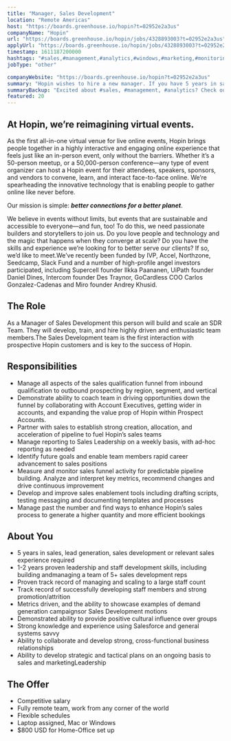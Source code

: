 ```yaml
---
title: "Manager, Sales Development"
location: "Remote Americas"
host: "https://boards.greenhouse.io/hopin?t=02952e2a3us"
companyName: "Hopin"
url: "https://boards.greenhouse.io/hopin/jobs/4328893003?t=02952e2a3us"
applyUrl: "https://boards.greenhouse.io/hopin/jobs/4328893003?t=02952e2a3us#app"
timestamp: 1611187200000
hashtags: "#sales,#management,#analytics,#windows,#marketing,#monitoring"
jobType: "other"

companyWebsite: "https://boards.greenhouse.io/hopin?t=02952e2a3us"
summary: "Hopin wishes to hire a new manager. If you have 5 years in sales, lead generation, sales development or relevant sales experience required, consider applying."
summaryBackup: "Excited about #sales, #management, #analytics? Check out this job post!"
featured: 20
---
```


## At Hopin, we’re reimagining virtual events.

As the first all-in-one virtual venue for live online events, Hopin brings people together in a highly interactive and engaging online experience that feels just like an in-person event, only without the barriers. Whether it’s a 50-person meetup, or a 50,000-person conference—any type of event organizer can host a Hopin event for their attendees, speakers, sponsors, and vendors to convene, learn, and interact face-to-face online. We’re spearheading the innovative technology that is enabling people to gather online like never before.

Our mission is simple: **_better connections for a better planet_**. 

We believe in events without limits, but events that are sustainable and accessible to everyone—and fun, too! To do this, we need passionate builders and storytellers to join us. Do you love people and technology and the magic that happens when they converge at scale? Do you have the skills and experience we’re looking for to better serve our clients? If so, we’d like to meet.We’ve recently been funded by IVP, Accel, Northzone, Seedcamp, Slack Fund and a number of high-profile angel investors participated, including Supercell founder Ilkka Paananen, UiPath founder Daniel Dines, Intercom founder Des Traynor, GoCardless COO Carlos Gonzalez-Cadenas and Miro founder Andrey Khusid.

## The Role

As a Manager of Sales Development this person will build and scale an SDR Team. They will develop, train, and hire highly driven and enthusiastic team members.The Sales Development team is the first interaction with prospective Hopin customers and is key to the success of Hopin.

## Responsibilities

*   Manage all aspects of the sales qualification funnel from inbound qualification to outbound prospecting by region, segment, and vertical
*   Demonstrate ability to coach team in driving opportunities down the funnel by collaborating with Account Executives, getting wider in accounts, and expanding the value prop of Hopin within Prospect Accounts.
*   Partner with sales to establish strong creation, allocation, and acceleration of pipeline to fuel Hopin’s sales teams
*   Manage reporting to Sales Leadership on a weekly basis, with ad-hoc reporting as needed
*   Identify future goals and enable team members rapid career advancement to sales positions
*   Measure and monitor sales funnel activity for predictable pipeline building. Analyze and interpret key metrics, recommend changes and drive continuous improvement
*   Develop and improve sales enablement tools including drafting scripts, testing messaging and documenting templates and processes
*   Manage past the number and find ways to enhance Hopin’s sales process to generate a higher quantity and more efficient bookings

## About You

*   5 years in sales, lead generation, sales development or relevant sales experience required
*   1-2 years proven leadership and staff development skills, including building andmanaging a team of 5+ sales development reps
*   Proven track record of managing and scaling to a large staff count
*   Track record of successfully developing staff members and strong promotion/attrition
*   Metrics driven, and the ability to showcase examples of demand generation campaignsor Sales Development motions
*   Demonstrated ability to provide positive cultural influence over groups
*   Strong knowledge and experience using Salesforce and general systems savvy
*   Ability to collaborate and develop strong, cross-functional business relationships
*   Ability to develop strategic and tactical plans on an ongoing basis to sales and marketingLeadership

## The Offer

*   Competitive salary
*   Fully remote team, work from any corner of the world
*   Flexible schedules
*   Laptop assigned, Mac or Windows
*   $800 USD for Home-Office set up
